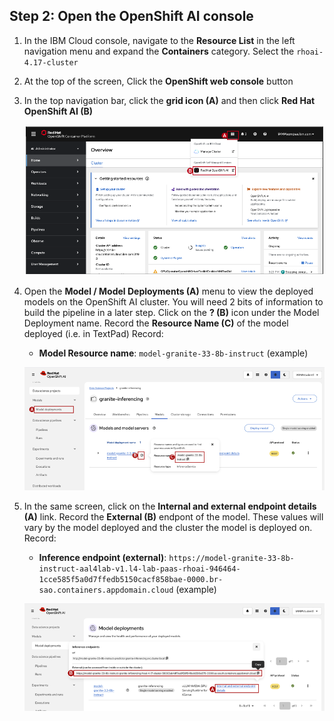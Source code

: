 ## Step 2: Open the OpenShift AI console

1. In the IBM Cloud console, navigate to the **Resource List** in the left navigation menu and expand the **Containers** category. Select the `rhoai-4.17-cluster`
2. At the top of the screen, Click the **OpenShift web console** button
3. In the top navigation bar, click the **grid icon (A)** and then click **Red Hat OpenShift AI (B)**

    ![image](images/dp-openshift-ai-console.png)

4. Open the **Model / Model Deployments (A)** menu to view the deployed models on the OpenShift AI cluster. You will need 2 bits of information to build the pipeline in a later step. Click on the **? (B)** icon under the Model Deployment name. Record the **Resource Name (C)** of the model deployed (i.e. in TextPad)
    Record:
    * **Model Resource name**: `model-granite-33-8b-instruct` (example)

    ![image](images/dp-model-resource-name.png)

5. In the same screen, click on the **Internal and external endpoint details (A)** link. Record the **External (B)** endpont of the model. These values will vary by the model deployed and the cluster the model is deployed on.
    Record:
    * **Inference endpoint (external)**: `https://model-granite-33-8b-instruct-aal4lab-v1.l4-lab-paas-rhoai-946464-1cce585f5a0d7ffedb5150cacf858bae-0000.br-sao.containers.appdomain.cloud` (example)

    ![image](images/dp-model-endpoint.png)
